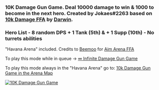 ### 10K Damage Gun Game. Deal 10000 damage to win & 1000 to become in the next hero. Created by Jokaes#2263 based on [10k Damage FFA](https://workshop.elohell.gg/BDQ8YpsAv/10k_Damage_FFA) by [Darwin](https://workshop.elohell.gg/user/1zs71JGgr).

### Hero List - 8 random DPS + 1 Tank (5th) & + 1 Supp (10th) - No turrets abilities

"Havana Arena" included. Credits to [Beemoo](https://workshop.elohell.gg/user/L5GWzT3kC) for [Aim Arena FFA](https://workshop.elohell.gg/QwyunVmhE)

To play this mode while in queue -> [∞ Infinite Damage Gun Game](https://workshop.elohell.gg/CmgQ5-GaaTkgitf/%E2%88%9E+Infinite+Damage+Gun+Game/)

To play this mode always in the "Havana Arena" go to: [10k Damage Gun Game in the Arena Map](https://workshop.elohell.gg/1vs8fe2G7)

[![10K Damage Gun Game](https://i.imgur.com/8e7tDJk.jpg)](https://youtube.com/watch?v=PmZb2oU1BQk "10K Damage Gun Game")

